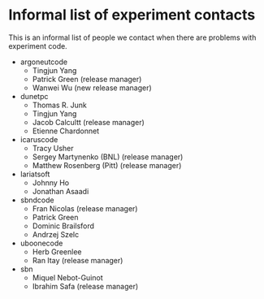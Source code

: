 # Informal list of experiment contacts

This is an informal list of people we contact when there are problems with experiment code.

-   argoneutcode
    -   Tingjun Yang
    -   Patrick Green (release manager)
    -   Wanwei Wu (new release manager)
-   dunetpc
    -   Thomas R. Junk
    -   Tingjun Yang
    -   Jacob Calcultt (release manager)
    -   Etienne Chardonnet
-   icaruscode
    -   Tracy Usher
    -   Sergey Martynenko (BNL) (release manager)
    -   Matthew Rosenberg (Pitt) (release manager)
-   lariatsoft
    -   Johnny Ho
    -   Jonathan Asaadi
-   sbndcode
    -   Fran Nicolas (release manager)
    -   Patrick Green 
    -   Dominic Brailsford
    -   Andrzej Szelc
-   uboonecode
    -   Herb Greenlee
    -   Ran Itay (release manager)
-   sbn
    -   Miquel Nebot-Guinot 
    -   Ibrahim Safa (release manager)
